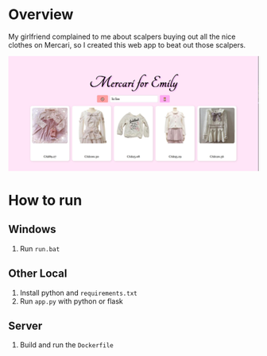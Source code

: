 # Overview

My girlfriend complained to me about scalpers buying out all the nice clothes on Mercari, so I created this web app to beat out those scalpers. 

![](example.jpg)

# How to run

## Windows

1. Run `run.bat`

## Other Local

1. Install python and `requirements.txt`
2. Run `app.py` with python or flask

## Server

1. Build and run the `Dockerfile`